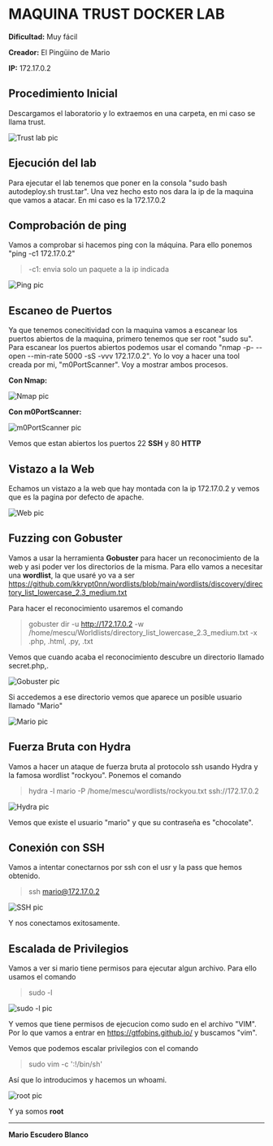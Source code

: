 # MAQUINA TRUST DOCKER LAB
**Dificultad:** Muy fácil

**Creador:** El Pingüino de Mario

**IP:** 172.17.0.2
## Procedimiento Inicial

Descargamos el laboratorio y lo extraemos en una carpeta, en mi caso se llama trust.

![Trust lab pic](https://github.com/mescu/Dockerlabs/blob/main/trust/images/trustlabpic.png)

## Ejecución del lab
Para ejecutar el lab tenemos que poner en la consola "sudo bash autodeploy.sh trust.tar".
Una vez hecho esto nos dara la ip de la maquina que vamos a atacar. En mi caso es la 172.17.0.2

## Comprobación de ping
Vamos a comprobar si hacemos ping con la máquina.
Para ello ponemos "ping -c1 172.17.0.2"
> -c1: envia solo un paquete a la ip indicada

![Ping pic](https://github.com/mescu/Dockerlabs/blob/main/trust/images/ping.png)

## Escaneo de Puertos
Ya que tenemos conecitividad con la maquina vamos a escanear los puertos abiertos de la maquina, primero tenemos que ser root "sudo su".
Para escanear los puertos abiertos podemos usar el comando "nmap -p- --open --min-rate 5000 -sS -vvv 172.17.0.2".
Yo lo voy a hacer una tool creada por mi, "m0PortScanner".
Voy a mostrar ambos procesos.

**Con Nmap:**

![Nmap pic](https://github.com/mescu/Dockerlabs/blob/main/trust/images/nmap.png)

**Con m0PortScanner:**

![m0PortScanner pic](https://github.com/mescu/Dockerlabs/blob/main/trust/images/m0PortScanner.png)

Vemos que estan abiertos los puertos 22 **SSH** y 80 **HTTP**

## Vistazo a la Web
Echamos un vistazo a la web que hay montada con la ip 172.17.0.2 y vemos que es la pagina por defecto de apache.

![Web pic](https://github.com/mescu/Dockerlabs/blob/main/trust/images/web.png)

## Fuzzing con Gobuster

Vamos a usar la herramienta **Gobuster** para hacer un reconocimiento de la web y asi poder ver los directorios de la misma.
Para ello vamos a necesitar una **wordlist**, la que usaré yo va a ser 
https://github.com/kkrypt0nn/wordlists/blob/main/wordlists/discovery/directory_list_lowercase_2.3_medium.txt

Para hacer el reconocimiento usaremos el comando 
> gobuster dir -u http://172.17.0.2 -w /home/mescu/Worldlists/directory_list_lowercase_2.3_medium.txt -x .php, .html, .py, .txt

Vemos que cuando acaba el reconocimiento descubre un directorio llamado secret.php,.

![Gobuster pic](https://github.com/mescu/Dockerlabs/blob/main/trust/images/gobuster.png)

Si accedemos a ese directorio vemos que aparece un posible usuario llamado "Mario"

![Mario pic](https://github.com/mescu/Dockerlabs/blob/main/trust/images/mario.png)

## Fuerza Bruta con Hydra

Vamos a hacer un ataque de fuerza bruta al protocolo ssh usando Hydra y la famosa wordlist "rockyou".
Ponemos el comando
> hydra -l mario -P /home/mescu/wordlists/rockyou.txt ssh://172.17.0.2

![Hydra pic](https://github.com/mescu/Dockerlabs/blob/main/trust/images/hydra.png)

Vemos que existe el usuario "mario" y que su contraseña es "chocolate".

## Conexión con SSH

Vamos a intentar conectarnos por ssh con el usr y la pass que hemos obtenido.
> ssh mario@172.17.0.2

![SSH pic](https://github.com/mescu/Dockerlabs/blob/main/trust/images/ssh.png)

Y nos conectamos exitosamente.

## Escalada de Privilegios
Vamos a ver si mario tiene permisos para ejecutar algun archivo. 
Para ello usamos el comando
> sudo -l

![sudo -l  pic](https://github.com/mescu/Dockerlabs/blob/main/trust/images/sudo-l.png)

Y vemos que tiene permisos de ejecucion como sudo en el archivo "VIM".
Por lo que vamos a entrar en https://gtfobins.github.io/ y buscamos "vim".

Vemos que podemos escalar privilegios con el comando
> sudo vim -c ':!/bin/sh'

Así que lo introducimos y hacemos un whoami.

![root pic](https://github.com/mescu/Dockerlabs/blob/main/trust/images/root.png)

Y ya somos **root**

-----------

**Mario Escudero Blanco**
